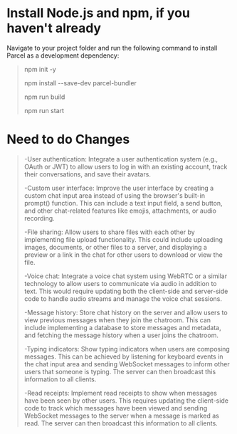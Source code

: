 # Install Node.js and npm, if you haven't already

Navigate to your project folder and run the following command to install Parcel as a development dependency:

>npm init -y
>
>npm install --save-dev parcel-bundler
>
>npm run build
>
>npm run start
>
# Need to do Changes 
>-User authentication: Integrate a user authentication system (e.g., OAuth or JWT) to allow users to log in with an existing account, track their conversations, and save their avatars.
>
>-Custom user interface: Improve the user interface by creating a custom chat input area instead of using the browser's built-in prompt() function. This can include a text input field, a send button, and other chat-related features like emojis, attachments, or audio recording.
>
>-File sharing: Allow users to share files with each other by implementing file upload functionality. This could include uploading images, documents, or other files to a server, and displaying a preview or a link in the chat for other users to download or view the file.
>
>-Voice chat: Integrate a voice chat system using WebRTC or a similar technology to allow users to communicate via audio in addition to text. This would require updating both the client-side and server-side code to handle audio streams and manage the voice chat sessions.
>
>-Message history: Store chat history on the server and allow users to view previous messages when they join the chatroom. This can include implementing a database to store messages and metadata, and fetching the message history when a user joins the chatroom.
>
>-Typing indicators: Show typing indicators when users are composing messages. This can be achieved by listening for keyboard events in the chat input area and sending WebSocket messages to inform other users that someone is typing. The server can then broadcast this information to all clients.
>
>-Read receipts: Implement read receipts to show when messages have been seen by other users. This requires updating the client-side code to track which messages have been viewed and sending WebSocket messages to the server when a message is marked as read. The server can then broadcast this information to all clients.
